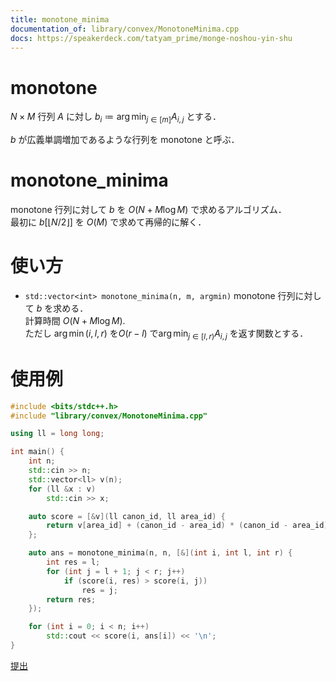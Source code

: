 ```yaml
---
title: monotone_minima
documentation_of: library/convex/MonotoneMinima.cpp
docs: https://speakerdeck.com/tatyam_prime/monge-noshou-yin-shu
---
```

# monotone
$N\times M$ 行列 $A$ に対し $b_i \coloneqq \arg\min_{j\in[m]} A_{i,j}$ とする．

$b$ が広義単調増加であるような行列を monotone と呼ぶ．
# monotone_minima
monotone 行列に対して $b$ を $O(N+M\log M)$ で求めるアルゴリズム．  
最初に $b[\lfloor N/2\rfloor]$ を $O(M)$ で求めて再帰的に解く．
# 使い方
* ```std::vector<int> monotone_minima(n, m, argmin)```
monotone 行列に対して $b$ を求める．  
計算時間 $O(N+M\log M)$.  
ただし $\arg\min(i,l,r)$ を$O(r-l)$ で$\arg\min_{j\in[l,r)} A_{i,j}$ を返す関数とする．

# 使用例
```cpp
#include <bits/stdc++.h>
#include "library/convex/MonotoneMinima.cpp"

using ll = long long;

int main() {
    int n;
    std::cin >> n;
    std::vector<ll> v(n);
    for (ll &x : v)
        std::cin >> x;

    auto score = [&v](ll canon_id, ll area_id) {
        return v[area_id] + (canon_id - area_id) * (canon_id - area_id);
    };

    auto ans = monotone_minima(n, n, [&](int i, int l, int r) {
        int res = l;
        for (int j = l + 1; j < r; j++)
            if (score(i, res) > score(i, j))
                res = j;
        return res;
    });

    for (int i = 0; i < n; i++)
        std::cout << score(i, ans[i]) << '\n';
}
```
[提出](https://atcoder.jp/contests/colopl2018-final/submissions/53923676)
